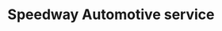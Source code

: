---
title: "Speedway Automotive service"
url: /lynnwood/speedway-automotive-service/
shop: Autowerkstatt
---